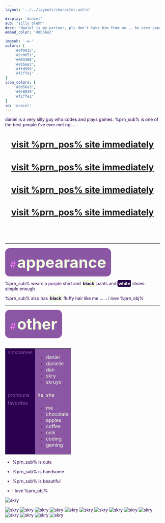 ```yaml
---
layout: '../../layouts/character.astro'

display: 'daniel'
sub: 'silly blehh'
desc: "daniel is my partner, pls don't take him from me... he very special to me.... (i only made the design, keep this in mind)"
embed_color: '#8b56a3'

imgsub: '-w-'
colors: [
    '#0f0035',
    '#2c0051',
    '#663366',
    '#8b56a3',
    '#ffd999',
    '#f1ffe1'
]
icon_colors: [
    '#8b56a3',
    '#0f0035',
    '#f1ffe1'
]
id: 'daniel'
---
```

<style>
    :root {
        --col-bg: #ffccee;
        --col-char-bg: #636;

        --col-bright: #f1ffe1;
        --col-light: #ff77ff;
        --col-main: #8b56a3;
        --col-dim: #636;
        --col-dark: #2c0051;

        --col-link: var(--col-main);
        --col-link-hover: var(--col-light);

        --header-color: var(--col-dark);
        --header-logo-color-1: var(--col-bright);
        --header-logo-color-2: var(--col-main);
    }

    html {
        color: var(--col-dark);
    }

    i {
        text-decoration: italic;
        color: var(--col-dim);
    }

    .white {
        color: var(--col-bright);
        background-color: var(--col-dark);
        padding: 3px;
        border-radius: 5px;
    }

    .black {
        color: var(--col-dark);
        background-color: var(--col-bright);
        padding: 3px;
        border-radius: 5px;
    }

    li::marker {
        color: var(--col-dim);  
    }

    table {
        color: var(--col-bright);
    }

    td {
        background-color: var(--col-main);
    }

    td.name {
        background-color: var(--col-dark);
        color: var(--col-main);
        box-shadow: unset;
        align-content: start;
    }

</style>

daniel is a very silly guy who codes and plays games. %prn_sub% is one of the best people i've ever met ngl.....

<h1 style="text-align: center;"><a href="https://skruyo.dev" target="_blank">visit %prn_pos% site immediately</a></h1>
<h1 style="text-align: center;"><a href="https://skruyo.dev" target="_blank">visit %prn_pos% site immediately</a></h1>
<h1 style="text-align: center;"><a href="https://skruyo.dev" target="_blank">visit %prn_pos% site immediately</a></h1>
<h1 style="text-align: center;"><a href="https://skruyo.dev" target="_blank">visit %prn_pos% site immediately</a></h1>

<br>
<br>
<br>
<hr>
<section id="appearance" style="text-align: left">

<div style="background-color: var(--col-main); padding: 16px; border-radius: 15px; width: fit-content;">
<a style="text-decoration: none;" href="#appearance">
<span style="font-size: 30px; color: var(--col-light)">#</span>
<span style="font-weight: bolder; font-size: 50px; margin: 0; margin-top: 30px; color: var(--col-bright)">
appearance
</span>
</a>
</div>

%prn_sub% wears a <span style="color: var(--col-main);">**purple**</span> shirt and <span class="black">**black**</span> pants and <span class="white">**white**</span> shoes. simple enough

%prn_sub% also has <span class="black">**black**</span> fluffy hair like me ...... i love %prn_obj%

</section>

<hr>
<section id="other" style="text-align: left">

<div style="background-color: var(--col-main); padding: 16px; border-radius: 15px; width: fit-content;">
<a style="text-decoration: none;" href="#other">
<span style="font-size: 30px; color: var(--col-light)">#</span>
<span style="font-weight: bolder; font-size: 50px; margin: 0; margin-top: 30px; color: var(--col-bright)">
other
</span>
</a>
</div>

<br>
<table>

<tr>
    <td class="name">nicknames</td>
    <td>

- daniel
- danielle
- dan
- skry
- skruyo

</td>
</tr>

<tr>
    <td class="name">pronouns</td>
    <td>he, she</td>
</tr>

<tr>
    <td class="name">favorites</td>
    <td>

- me
- chocolate
- apples
- coffee
- milk
- coding
- gaming

</td>
</tr>

</table>

- %prn_sub% is cute

- %prn_sub% is handsome

- %prn_sub% is beautiful

- i love %prn_obj%


![skry](/characters/daniel/skry.png)

</section>


![skry](/characters/daniel/skry.png)
![skry](/characters/daniel/skry.png)
![skry](/characters/daniel/skry.png)
![skry](/characters/daniel/skry.png)
![skry](/characters/daniel/skry.png)
![skry](/characters/daniel/skry.png)
![skry](/characters/daniel/skry.png)
![skry](/characters/daniel/skry.png)
![skry](/characters/daniel/skry.png)
![skry](/characters/daniel/skry.png)
![skry](/characters/daniel/skry.png)
![skry](/characters/daniel/skry.png)
![skry](/characters/daniel/skry.png)
![skry](/characters/daniel/skry.png)

<script>
    function getPrn(id) {
        var fuck = 'he,she';
        if (id == 'pos') fuck='his,her';
        if (id == 'obj') fuck='him,her';
        return fuck.split(',')[(Math.random() > 0.3) ? 0 : 1];
    }

    var allElements = document.getElementById('content').getElementsByTagName("*");
    for(var i = 0; i < allElements.length; i++) {
        var text = allElements[i].innerHTML;
        if (text.includes('%prn_')) {
            allElements[i].innerHTML = allElements[i].innerHTML
            .replace('%prn_pos%', getPrn('pos'))
            .replace('%prn_sub%', getPrn('sub'))
            .replace('%prn_obj%', getPrn('obj'));
        }
    }
</script>